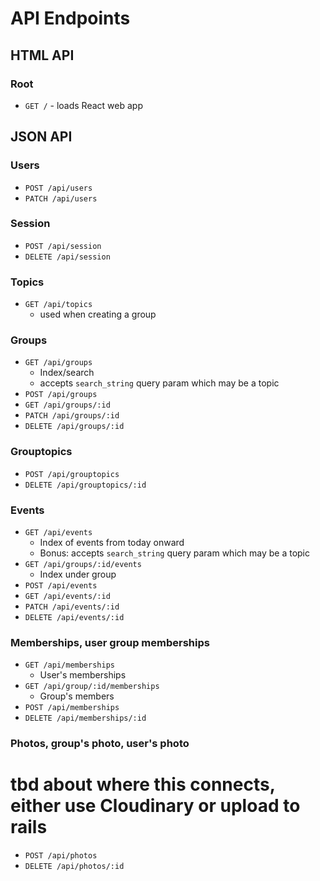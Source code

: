 # API Endpoints

## HTML API

### Root

- `GET /` - loads React web app

## JSON API

### Users

- `POST /api/users`
- `PATCH /api/users`

### Session

- `POST /api/session`
- `DELETE /api/session`

### Topics

- `GET /api/topics`
  - used when creating a group

### Groups

- `GET /api/groups`
  - Index/search
  - accepts `search_string` query param which may be a topic
- `POST /api/groups`
- `GET /api/groups/:id`
- `PATCH /api/groups/:id`
- `DELETE /api/groups/:id`

### Grouptopics

- `POST /api/grouptopics`
- `DELETE /api/grouptopics/:id`

### Events

- `GET /api/events`
  - Index of events from today onward
  - Bonus: accepts `search_string` query param which may be a topic
- `GET /api/groups/:id/events`
  - Index under group
- `POST /api/events`
- `GET /api/events/:id`
- `PATCH /api/events/:id`
- `DELETE /api/events/:id`

### Memberships, user group memberships

- `GET /api/memberships`
  - User's memberships
- `GET /api/group/:id/memberships`
  - Group's members
- `POST /api/memberships`
- `DELETE /api/memberships/:id`

### Photos, group's photo, user's photo

# tbd about where this connects, either use Cloudinary or upload to rails
- `POST /api/photos`
- `DELETE /api/photos/:id`
